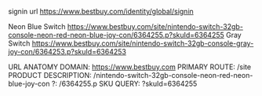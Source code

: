 signin url
https://www.bestbuy.com/identity/global/signin


Neon Blue Switch
https://www.bestbuy.com/site/nintendo-switch-32gb-console-neon-red-neon-blue-joy-con/6364255.p?skuId=6364255
Gray Switch
https://www.bestbuy.com/site/nintendo-switch-32gb-console-gray-joy-con/6364253.p?skuId=6364253


URL ANATOMY
DOMAIN:                 https://www.bestbuy.com
PRIMARY ROUTE:          /site
PRODUCT DESCRIPTION:    /nintendo-switch-32gb-console-neon-red-neon-blue-joy-con
?:                      /6364255.p
SKU QUERY:              ?skuId=6364255
